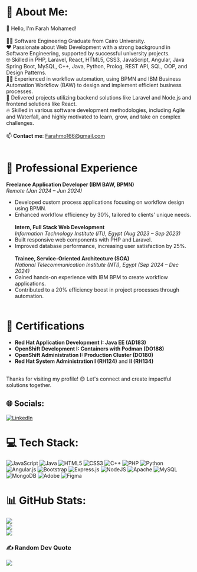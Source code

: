 # 💫 About Me:
👋 Hello, I'm Farah Mohamed! <br><br>
👨‍🎓 Software Engineering Graduate from Cairo University. <br> 
❤️ Passionate about Web Development with a strong background in Software Engineering, supported by successful university projects.  <br>
🤓 Skilled in PHP, Laravel, React, HTML5, CSS3, JavaScript, Angular, Java Spring Boot, MySQL, C++, Java, Python, Prolog, REST API, SQL, OOP, and Design Patterns.  <br>
🧑‍💻 Experienced in workflow automation, using BPMN and IBM Business Automation Workflow (BAW) to design and implement efficient business processes.  <br>
📖 Delivered projects utilizing backend solutions like Laravel and Node.js and frontend solutions like React.<br>
🔥 Skilled in various software development methodologies, including Agile and Waterfall, and highly motivated to learn, grow, and take on complex challenges.<br><br>
📫 **Contact me**: [Farahmo166@gmail.com](mailto:Farahmo166@gmail.com)  <br><br>

# 💼 Professional Experience <br>
**Freelance Application Developer (IBM BAW, BPMN)**  <br>
*Remote (Jan 2024 – Jun 2024)*  <br>
- Developed custom process applications focusing on workflow design using BPMN.<br>
- Enhanced workflow efficiency by 30%, tailored to clients' unique needs.<br><br>
**Intern, Full Stack Web Development**  <br>
*Information Technology Institute (ITI), Egypt (Aug 2023 – Sep 2023)*  <br>
- Built responsive web components with PHP and Laravel. <br>
- Improved database performance, increasing user satisfaction by 25%.<br><br>
**Trainee, Service-Oriented Architecture (SOA)**  <br>
*National Telecommunication Institute (NTI), Egypt (Sep 2024 – Dec 2024)*  <br>
- Gained hands-on experience with IBM BPM to create workflow applications.<br>
- Contributed to a 20% efficiency boost in project processes through automation.<br><br>

# 📜 Certifications<br>
- **Red Hat Application Development I: Java EE (AD183)**<br>
- **OpenShift Development I: Containers with Podman (DO188)**<br>
- **OpenShift Administration I: Production Cluster (DO180)**<br>
- **Red Hat System Administration I (RH124)** and **II (RH134)**<br><br>

Thanks for visiting my profile! 😊 Let's connect and create impactful solutions together.<br>


## 🌐 Socials:
[![LinkedIn](https://img.shields.io/badge/LinkedIn-%230077B5.svg?logo=linkedin&logoColor=white)](https://linkedin.com/in/https://www.linkedin.com/in/farahmo/) 

# 💻 Tech Stack:
![JavaScript](https://img.shields.io/badge/javascript-%23323330.svg?style=for-the-badge&logo=javascript&logoColor=%23F7DF1E) ![Java](https://img.shields.io/badge/java-%23ED8B00.svg?style=for-the-badge&logo=openjdk&logoColor=white) ![HTML5](https://img.shields.io/badge/html5-%23E34F26.svg?style=for-the-badge&logo=html5&logoColor=white) ![CSS3](https://img.shields.io/badge/css3-%231572B6.svg?style=for-the-badge&logo=css3&logoColor=white) ![C++](https://img.shields.io/badge/c++-%2300599C.svg?style=for-the-badge&logo=c%2B%2B&logoColor=white) ![PHP](https://img.shields.io/badge/php-%23777BB4.svg?style=for-the-badge&logo=php&logoColor=white) ![Python](https://img.shields.io/badge/python-3670A0?style=for-the-badge&logo=python&logoColor=ffdd54) ![Angular.js](https://img.shields.io/badge/angular.js-%23E23237.svg?style=for-the-badge&logo=angularjs&logoColor=white) ![Bootstrap](https://img.shields.io/badge/bootstrap-%238511FA.svg?style=for-the-badge&logo=bootstrap&logoColor=white) ![Express.js](https://img.shields.io/badge/express.js-%23404d59.svg?style=for-the-badge&logo=express&logoColor=%2361DAFB) ![NodeJS](https://img.shields.io/badge/node.js-6DA55F?style=for-the-badge&logo=node.js&logoColor=white) ![Apache](https://img.shields.io/badge/apache-%23D42029.svg?style=for-the-badge&logo=apache&logoColor=white) ![MySQL](https://img.shields.io/badge/mysql-4479A1.svg?style=for-the-badge&logo=mysql&logoColor=white) ![MongoDB](https://img.shields.io/badge/MongoDB-%234ea94b.svg?style=for-the-badge&logo=mongodb&logoColor=white) ![Adobe](https://img.shields.io/badge/adobe-%23FF0000.svg?style=for-the-badge&logo=adobe&logoColor=white) ![Figma](https://img.shields.io/badge/figma-%23F24E1E.svg?style=for-the-badge&logo=figma&logoColor=white)
# 📊 GitHub Stats:
![](https://github-readme-stats.vercel.app/api?username=Farahmo77&theme=dark&hide_border=false&include_all_commits=false&count_private=false)<br/>
![](https://github-readme-streak-stats.herokuapp.com/?user=Farahmo77&theme=dark&hide_border=false)<br/>
![](https://github-readme-stats.vercel.app/api/top-langs/?username=Farahmo77&theme=dark&hide_border=false&include_all_commits=false&count_private=false&layout=compact)

### ✍️ Random Dev Quote
![](https://quotes-github-readme.vercel.app/api?type=horizontal&theme=radical)

<!-- Proudly created with GPRM ( https://gprm.itsvg.in ) -->
